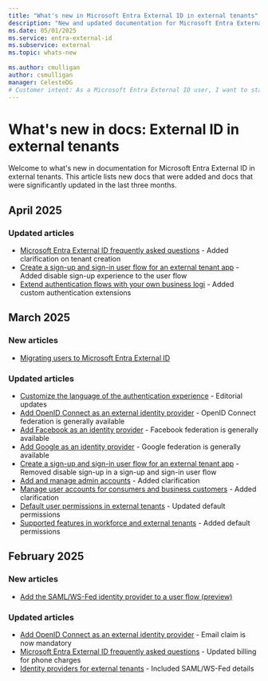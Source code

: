 ```yaml
---
title: "What's new in Microsoft Entra External ID in external tenants"
description: "New and updated documentation for Microsoft Entra External ID in external tenants."
ms.date: 05/01/2025
ms.service: entra-external-id
ms.subservice: external
ms.topic: whats-new
 
ms.author: cmulligan
author: csmulligan
manager: CelesteDG
# Customer intent: As a Microsoft Entra External ID user, I want to stay updated on the new documentation and significant updates, so that I can stay informed about the changes and improvements in the service.
---
```


# What's new in docs: External ID in external tenants

Welcome to what's new in documentation for Microsoft Entra External ID in external tenants. This article lists new docs that were added and docs that were significantly updated in the last three months.

## April 2025

### Updated articles

- [Microsoft Entra External ID frequently asked questions](customers/faq-customers.md) - Added clarification on tenant creation
- [Create a sign-up and sign-in user flow for an external tenant app](how-to-user-flow-sign-up-sign-in-customers.md) - Added disable sign-up experience to the user flow
- [Extend authentication flows with your own business logi](concept-custom-extensions.md) - Added custom authentication extensions

## March 2025

### New articles

- [Migrating users to Microsoft Entra External ID](how-to-migrate-users.md)

### Updated articles

- [Customize the language of the authentication experience](how-to-customize-languages-customers.md) - Editorial updates
- [Add OpenID Connect as an external identity provider](how-to-custom-oidc-federation-customers.md) - OpenID Connect federation is generally available
- [Add Facebook as an identity provider](how-to-facebook-federation-customers.md) - Facebook federation is generally available
- [Add Google as an identity provider](how-to-google-federation-customers.md) - Google federation is generally available
- [Create a sign-up and sign-in user flow for an external tenant app](how-to-user-flow-sign-up-sign-in-customers.md) - Removed disable sign-up in a sign-up and sign-in user flow
- [Add and manage admin accounts](how-to-manage-admin-accounts.md) - Added clarification
- [Manage user accounts for consumers and business customers](how-to-manage-customer-accounts.md) - Added clarification
- [Default user permissions in external tenants](reference-user-permissions.md) - Updated default permissions
- [Supported features in workforce and external tenants](concept-supported-features-customers.md) - Added default permissions

## February 2025

### New articles

- [Add the SAML/WS-Fed identity provider to a user flow (preview)](how-to-saml-ws-federation-self-service-sign-up.md)

### Updated articles

- [Add OpenID Connect as an external identity provider](how-to-custom-oidc-federation-customers.md) - Email claim is now mandatory
- [Microsoft Entra External ID frequently asked questions](faq-customers.md) - Updated billing for phone charges
- [Identity providers for external tenants](concept-authentication-methods-customers.md) - Included SAML/WS-Fed details
